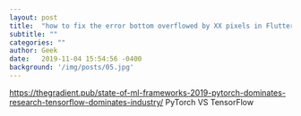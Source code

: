 ```yaml
---
layout: post
title:  "how to fix the error bottom overflowed by XX pixels in Flutter"
subtitle: ""
categories: ""
author: Geek
date:   2019-11-04 15:54:56 -0400
background: '/img/posts/05.jpg'
---
```

https://thegradient.pub/state-of-ml-frameworks-2019-pytorch-dominates-research-tensorflow-dominates-industry/
PyTorch VS TensorFlow
